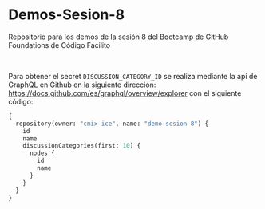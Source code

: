 # Demos-Sesion-8
Repositorio para los demos de la sesión 8 del Bootcamp de GitHub Foundations de Código Facilito

<br>  

Para obtener el secret `DISCUSSION_CATEGORY_ID` se realiza mediante la api de GraphQL en Github en la siguiente dirección: https://docs.github.com/es/graphql/overview/explorer con el siguiente código:
```graphql
{
  repository(owner: "cmix-ice", name: "demo-sesion-8") {
    id
    name
    discussionCategories(first: 10) {
      nodes {
        id
        name
      }
    }
  }
}
```
